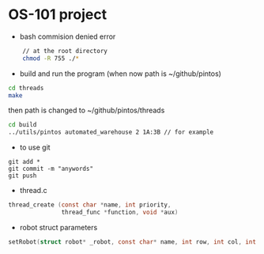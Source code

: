 # OS-101 project

- bash commision denied error
```bash
    // at the root directory
    chmod -R 755 ./*    
```

- build and run the program
(when now path is ~/github/pintos)
```bash
cd threads
make
```
then path is changed to ~/github/pintos/threads
```bash
cd build
../utils/pintos automated_warehouse 2 1A:3B // for example
```
- to use git
```
git add *
git commit -m "anywords"
git push
```

- thread.c
```c
thread_create (const char *name, int priority,
               thread_func *function, void *aux) 
```

- robot struct parameters
```c
setRobot(struct robot* _robot, const char* name, int row, int col, int required_payload, int current_payload)
```
